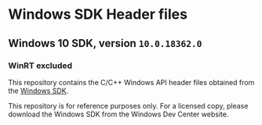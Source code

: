 # Windows SDK Header files

## Windows 10 SDK, version `10.0.18362.0`

### WinRT excluded

This repository contains the C/C++ Windows API header files obtained from the
[Windows SDK](https://developer.microsoft.com/en-us/windows/downloads/windows-10-sdk).

This repository is for reference purposes only. For a licensed copy, please
download the Windows SDK from the Windows Dev Center website.
